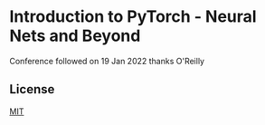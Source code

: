 # Introduction to PyTorch - Neural Nets and Beyond
Conference followed on 19 Jan 2022
thanks O'Reilly

## License
[MIT](https://choosealicense.com/licenses/mit/)
